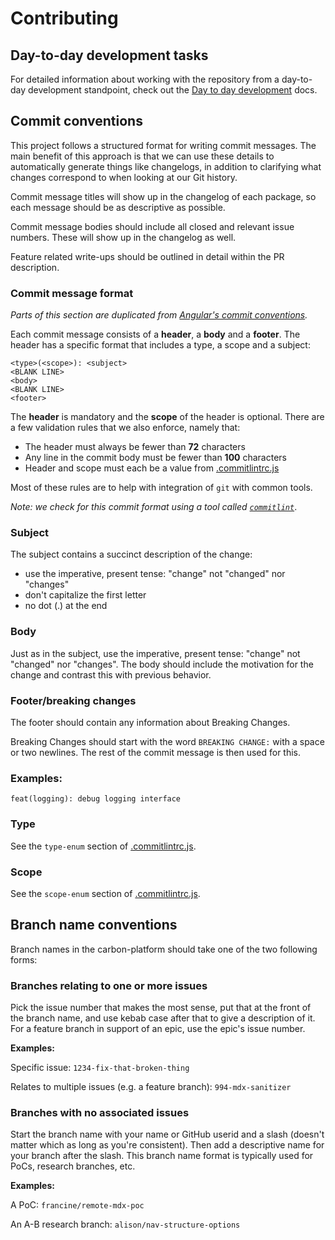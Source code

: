 # Contributing

## Day-to-day development tasks

For detailed information about working with the repository from a day-to-day development standpoint,
check out the [Day to day development](./day-to-day-development.md) docs.

## Commit conventions

This project follows a structured format for writing commit messages. The main benefit of this
approach is that we can use these details to automatically generate things like changelogs, in
addition to clarifying what changes correspond to when looking at our Git history.

Commit message titles will show up in the changelog of each package, so each message should be as
descriptive as possible.

Commit message bodies should include all closed and relevant issue numbers. These will show up in
the changelog as well.

Feature related write-ups should be outlined in detail within the PR description.

### Commit message format

_Parts of this section are duplicated from
[Angular's commit conventions](https://github.com/angular/angular/blob/master/CONTRIBUTING.md#-commit-message-guidelines)._

Each commit message consists of a **header**, a **body** and a **footer**. The header has a specific
format that includes a type, a scope and a subject:

```git
<type>(<scope>): <subject>
<BLANK LINE>
<body>
<BLANK LINE>
<footer>
```

The **header** is mandatory and the **scope** of the header is optional. There are a few validation
rules that we also enforce, namely that:

- The header must always be fewer than **72** characters
- Any line in the commit body must be fewer than **100** characters
- Header and scope must each be a value from
  [.commitlintrc.js](https://github.com/carbon-design-system/carbon-platform/blob/main/.commitlintrc.js)

Most of these rules are to help with integration of `git` with common tools.

_Note: we check for this commit format using a tool called
[`commitlint`](https://commitlint.js.org/#/)_.

### Subject

The subject contains a succinct description of the change:

- use the imperative, present tense: "change" not "changed" nor "changes"
- don't capitalize the first letter
- no dot (.) at the end

### Body

Just as in the subject, use the imperative, present tense: "change" not "changed" nor "changes". The
body should include the motivation for the change and contrast this with previous behavior.

### Footer/breaking changes

The footer should contain any information about Breaking Changes.

Breaking Changes should start with the word `BREAKING CHANGE:` with a space or two newlines. The
rest of the commit message is then used for this.

### Examples:

`feat(logging): debug logging interface`

### Type

See the `type-enum` section of
[.commitlintrc.js](https://github.com/carbon-design-system/carbon-platform/blob/main/.commitlintrc.js).

### Scope

See the `scope-enum` section of
[.commitlintrc.js](https://github.com/carbon-design-system/carbon-platform/blob/main/.commitlintrc.js).

## Branch name conventions

Branch names in the carbon-platform should take one of the two following forms:

### Branches relating to one or more issues

Pick the issue number that makes the most sense, put that at the front of the branch name, and use
kebab case after that to give a description of it. For a feature branch in support of an epic, use
the epic's issue number.

**Examples:**

Specific issue: `1234-fix-that-broken-thing`

Relates to multiple issues (e.g. a feature branch): `994-mdx-sanitizer`

### Branches with no associated issues

Start the branch name with your name or GitHub userid and a slash (doesn't matter which as long as
you're consistent). Then add a descriptive name for your branch after the slash. This branch name
format is typically used for PoCs, research branches, etc.

**Examples:**

A PoC: `francine/remote-mdx-poc`

An A-B research branch: `alison/nav-structure-options`
